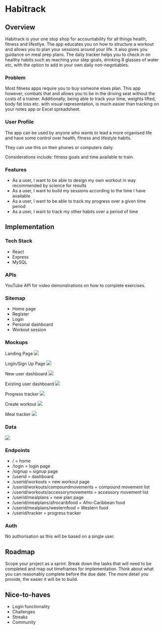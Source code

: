 # Habitrack

## Overview

Habitrack is your one stop shop for accountability for all things health, fitness and lifestlye. The app educates you on how to structure a workout and allows you to plan your sessions around your life. It also gives you guidance on meal prep plans. The daily tracker helps you to check in on healthy habits such as reaching your step goals, drinking 8 glasses of water etc, with the option to add in your own daily non-negotiables.

### Problem

Most fitness apps require you to buy someone elses plan. This app however, combats that and allows you to be in the driving seat without the costs of a trainer. Additionally, being able to track your time, weights lifted, body fat loss etc. with visual representation, is much easier than tracking on your notes app or Excel spreadsheet.

### User Profile

The app can be used by anyone who wants to lead a more organised life and have some control over health, fitness and lifestyle habits.

They can use this on their phones or computers daily.

Considerations include: fitness goals and time available to train.

### Features

- As a user, I want to be able to design my own workout in way recommended by science for results
- As a user, I want to build my sessions according to the time I have available
- As a user, I want to be able to track my progress over a given time period
- As a user, I want to track my other habits over a period of time

## Implementation

### Tech Stack

- React
- Express
- MySQL

### APIs

YouTube API for video demonstrations on how to complete exercises.

### Sitemap

- Home page
- Register
- Login
- Personal dashboard
- Workout session

### Mockups

Landing Page
![](Landing.png)

Login/Sign Up Page
![](login.png)

New user dashboard
![](new-user.png)

Existing user dashboard
![](existing-user.png)

Progress tracker
![](progress-tracker.png)

Create workout
![](create-workout.png)

Meal tracker
![](meal-tracker.png)

### Data

![](image.png)

### Endpoints

- / = home
- /login = login page
- /signup = signup page
- /userid = dashboard
- /userid/workouts = new workout page
- /userid/workouts/compoundmovements = compound movement list
- /userid/workouts/accessorymovements = accessory movement list
- /userid/mealplans = new plan page
- /userid/mealplans/afrocaribfood = Afro-Caribbean food
- /userid/mealplans/westernfood = Western food
- /userid/tracker = progress tracker

### Auth

No authorisation as this will be based on a single user.

## Roadmap

Scope your project as a sprint. Break down the tasks that will need to be completed and map out timeframes for implementation. Think about what you can reasonably complete before the due date. The more detail you provide, the easier it will be to build.

## Nice-to-haves

- Login functionality
- Challenges
- Streaks
- Community
